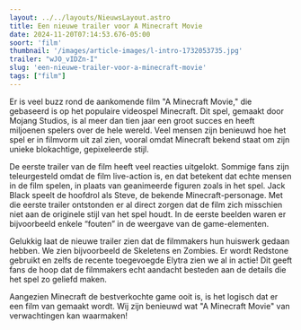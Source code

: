 ```yaml
---
layout: ../../layouts/NieuwsLayout.astro
title: Een nieuwe trailer voor A Minecraft Movie
date: 2024-11-20T07:14:53.676-05:00
soort: 'film'
thumbnail: '/images/article-images/l-intro-1732053735.jpg'
trailer: "wJO_vIDZn-I"
slug: 'een-nieuwe-trailer-voor-a-minecraft-movie'
tags: ["film"]
---
```


Er is veel buzz rond de aankomende film "A Minecraft Movie," die gebaseerd is op
het populaire videospel Minecraft. Dit spel, gemaakt door Mojang Studios, is al
meer dan tien jaar een groot succes en heeft miljoenen spelers over de hele
wereld. Veel mensen zijn benieuwd hoe het spel er in filmvorm uit zal zien,
vooral omdat Minecraft bekend staat om zijn unieke blokachtige, gepixeleerde
stijl.

De eerste trailer van de film heeft veel reacties uitgelokt. Sommige fans zijn
teleurgesteld omdat de film live-action is, en dat betekent dat echte mensen in
de film spelen, in plaats van geanimeerde figuren zoals in het spel. Jack Black
speelt de hoofdrol als Steve, de bekende Minecraft-personage. Met die eerste
trailer ontstonden er al direct zorgen dat de film zich misschien niet aan de
originele stijl van het spel houdt. In de eerste beelden waren er bijvoorbeeld
enkele “fouten” in de weergave van de game-elementen.

Gelukkig laat de nieuwe trailer zien dat de filmmakers hun huiswerk gedaan
hebben. We zien bijvoorbeeld de Skeletens en Zombies. Er wordt Redstone gebruikt
en zelfs de recente toegevoegde Elytra zien we al in actie! Dit geeft fans de
hoop dat de filmmakers echt aandacht besteden aan de details die het spel zo
geliefd maken.

Aangezien Minecraft de bestverkochte game ooit is, is het logisch dat er een
film van gemaakt wordt. Wij zijn benieuwd wat "A Minecraft Movie" van
verwachtingen kan waarmaken!
